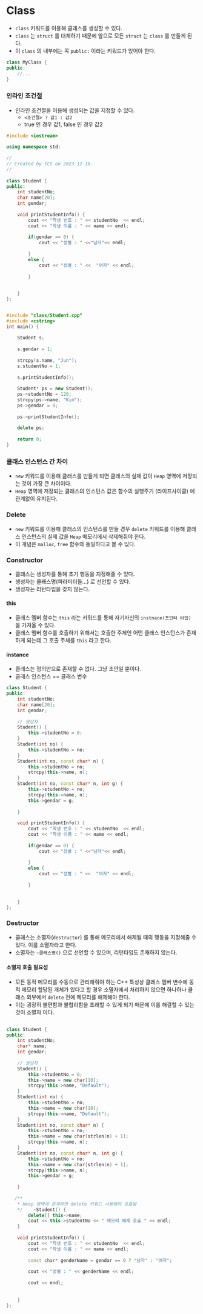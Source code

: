 # Class

- `class` 키워드를 이용해 클래스를 생성할 수 있다.
- `class` 는 `struct` 를 대체하기 때문에 앞으로 모든 `struct` 는 `class` 를 만들게 된다.
- 이 `class` 의 내부에는 꼭 `public:` 이라는 키워드가 있어야 한다.

```c++
class MyClass {
public:
	//...
}
```

### 인라인 조건절

- 인라인 조건절을 이용해 생성되는 값을 지정할 수 있다.
	- `<조건절> ? 값1 : 값2`
	- true 인 경우 값1, false 인 경우 값2

```c++
#include <iostream>  
  
using namespace std;  
  
//  
// Created by TCS on 2023-12-10.  
//  
  
class Student {  
public:  
    int studentNo;  
    char name[20];  
    int gendar;  
  
    void printStudentInfo() {  
        cout << "학생 번호 : " << studentNo  << endl;  
        cout << "학생 이름 : " << name << endl;  
  
        if(gendar == 0) {  
            cout << "성별 : " <<"남자"<< endl;  
  
        }  
        else {  
            cout << "성별 : " <<  "여자" << endl;  
  
        }  
  
  
    }  
};


#include "class/Student.cpp"  
#include <cstring>  
int main() {  
  
    Student s;  
  
    s.gendar = 1;  
  
    strcpy(s.name, "Jun");  
    s.studentNo = 1;  
  
    s.printStudentInfo();  
  
    Student* ps = new Student();  
    ps->studentNo = 120;  
    strcpy(ps->name, "Kim");  
    ps->gendar = 0;  
  
    ps->printStudentInfo();  
  
    delete ps;  
  
    return 0;  
}


```

### 클래스 인스턴스 간 차이 

- `new` 키워드를 이용해 클래스를 만들게 되면 클래스의 실제 값이 `Heap` 영역에 저장되는 것이 가장 큰 차이이다.
- `Heap` 영역에 저장되는 클래스의 인스턴스 값은 함수의 실행주기 (라이프사이클) 에 관계없이 유지된다.


### Delete

- `new` 키워드를 이용해 클래스의 인스턴스를 만들 경우 `delete` 키워드를 이용해 클래스 인스턴스의 실제 값을 `Heap` 메모리에서 삭제해줘야 한다.
- 이 개념은 `malloc`, `free` 함수와 동일하다고 볼 수 있다.


### Constructor

- 클래스는 생성자를 통해 초기 행동을 지정해줄 수 있다.
- 생성자는 클래스명(파라미터들...) 로 선언할 수 있다.
- 생성자는 리턴타입을 갖지 않는다.


#### this

- 클래스 멤버 함수는 `this` 라는 키워드를 통해 자기자신의 `instnace(포인터 타입)` 을 가져올 수 있다.
- 클래스 멤버 함수를 호출하기 위해서는 호출한 주체인 어떤 클래스 인스턴스가 존재하게 되는데 그 호출 주체를 `this` 라고 한다.

#### instance

- 클래스는 정의만으로 존재할 수 없다. 그냥 초안일 뿐이다.
- 클래스 인스턴스 == 클래스 변수



```c++
class Student {  
public:  
    int studentNo;  
    char name[20];  
    int gendar;  
  
    // 생성자  
    Student() {  
        this->studentNo = 0;  
    }  
    Student(int no) {  
        this->studentNo = no;  
    }  
    Student(int no, const char* n) {  
        this->studentNo = no;  
        strcpy(this->name, n);  
    }  
    Student(int no, const char* n, int g) {  
        this->studentNo = no;  
        strcpy(this->name, n);  
        this->gendar = g;  
          
    }  
  
    void printStudentInfo() {  
        cout << "학생 번호 : " << studentNo  << endl;  
        cout << "학생 이름 : " << name << endl;  
  
        if(gendar == 0) {  
            cout << "성별 : " <<"남자"<< endl;  
  
        }  
        else {  
            cout << "성별 : " <<  "여자" << endl;  
  
        }  
  
  
    }  
};
```


### Destructor

- 클래스는 소멸자(`destructor`) 를 통해 메모리에서 해제될 때의 행동을 지정해줄 수 있다. 이를 소멸자라고 한다.
- 소멸자는 `~클래스명()` 으로 선언할 수 있으며, 리턴타입도 존재하지 않는다.

#### 소멸자 호출 필요성 

- 모든 동적 메모리를 수동으로 관리해줘야 하는 C++ 특성상 클래스 멤버 변수에 동적 메모리 할당된 개체가 있다고 할 경우 소멸자에서 처리하지 않으면 하나하나 클래스 외부에서 `delete` 전에 메모리를 해제해야 한다.
- 이는 굉장히 불편함과 불합리함을 초래할 수 있게 되기 때문에 이를 해결할 수 있는 것이 소멸자 이다.

```c++
  
class Student {  
public:  
    int studentNo;  
    char* name;  
    int gendar;  
  
    // 생성자  
    Student() {  
        this->studentNo = 0;  
        this->name = new char[10];  
        strcpy(this->name, "Default");  
    }  
    Student(int no) {  
        this->studentNo = no;  
        this->name = new char[10];  
        strcpy(this->name, "Default");  
    }  
    Student(int no, const char* n) {  
        this->studentNo = no;  
        this->name = new char[strlen(n) + 1];  
        strcpy(this->name, n);  
    }  
    Student(int no, const char* n, int g) {  
        this->studentNo = no;  
        this->name = new char[strlen(n) + 1];  
        strcpy(this->name, n);  
        this->gendar = g;  
  
    }  
  
   /**  
    * Heap 영역에 존재하면 delete 키워드 사용해야 호출됨  
    */    ~Student() {  
        delete[] this->name;  
        cout << this->studentNo << " 메모리 해제 호출 " << endl;  
    }  
  
    void printStudentInfo() {  
        cout << "학생 번호 : " << studentNo  << endl;  
        cout << "학생 이름 : " << name << endl;  
  
        const char* genderName = gendar == 0 ? "남자" : "여자";  
  
        cout << "성별 : " << genderName << endl;  
  
        cout << endl;  
  
  
    }  
};
```